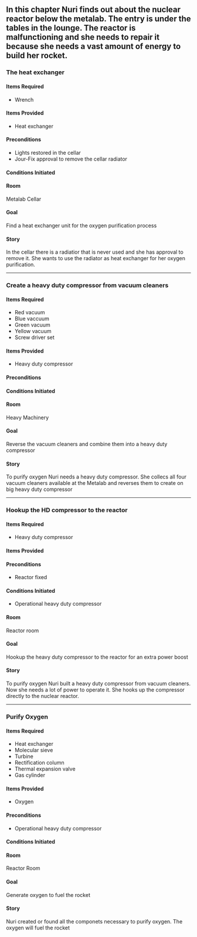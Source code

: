 ## In this chapter Nuri finds out about the nuclear reactor below the metalab. The entry is under the tables in the lounge. The reactor is malfunctioning and she needs to repair it because she needs a vast amount of energy to build her rocket.


### The heat exchanger
#### Items Required
* Wrench

#### Items Provided
* Heat exchanger

#### Preconditions
* Lights restored in the cellar
* Jour-Fix approval to remove the cellar radiator

#### Conditions Initiated

#### Room
Metalab Cellar

#### Goal
Find a heat exchanger unit for the oxygen purification process

#### Story
In the cellar there is a radiatior that is never used and she has approval to remove it. She wants to use the radiator as heat exchanger for her oxygen purification.

------------------

### Create a heavy duty compressor from vacuum cleaners 
#### Items Required
* Red vacuum
* Blue vaccuum
* Green vacuum
* Yellow vacuum
* Screw driver set

#### Items Provided
* Heavy duty compressor

#### Preconditions

#### Conditions Initiated

#### Room
Heavy Machinery

#### Goal
Reverse the vacuum cleaners and combine them into a heavy duty compressor

#### Story
To purify oxygen Nuri needs a heavy duty compressor. She collecs all four vacuum cleaners available at the Metalab and reverses them to create on big heavy duty compressor

------------------


### Hookup the HD compressor to the reactor
#### Items Required
* Heavy duty compressor

#### Items Provided


#### Preconditions
* Reactor fixed

#### Conditions Initiated
* Operational heavy duty compressor 

#### Room
Reactor room

#### Goal
Hookup the heavy duty compressor to the reactor for an extra power boost

#### Story
To purify oxygen Nuri built a heavy duty compressor from vacuum cleaners. Now she needs a lot of power to operate it. She hooks up the compressor directly to the nuclear reactor.

------------------

### Purify Oxygen
#### Items Required
* Heat exchanger
* Molecular sieve
* Turbine
* Rectification column
* Thermal expansion valve
* Gas cylinder

#### Items Provided
* Oxygen

#### Preconditions
* Operational heavy duty compressor 

#### Conditions Initiated

#### Room
Reactor Room

#### Goal
Generate oxygen to fuel the rocket

#### Story
Nuri created or found all the componets necessary to purify oxygen. The oxygen will fuel the rocket
